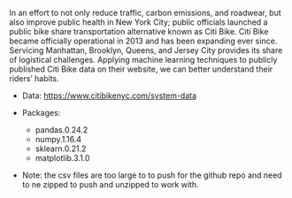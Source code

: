 

In an effort to not only reduce traffic, carbon emissions, and roadwear, but also improve public health in New York City; public officials launched a public bike share transportation alternative known as Citi Bike. Citi Bike became officially operational in 2013 and has been expanding ever since. Servicing Manhattan, Brooklyn, Queens, and Jersey City provides its share of logistical challenges. Applying machine learning techniques to publicly published Citi Bike data on their website, we can better understand their riders’ habits. 

* Data: https://www.citibikenyc.com/system-data

* Packages: 
    * pandas.0.24.2
    * numpy.1.16.4
    * sklearn.0.21.2
    * matplotlib.3.1.0
    
* Note: the csv files are too large to to push for the github repo and need to ne zipped to push and unzipped to work with.
